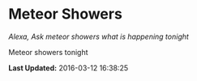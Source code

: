 # Meteor Showers
*Alexa, Ask meteor showers what is happening tonight*

Meteor showers tonight

**Last Updated:** 2016-03-12 16:38:25